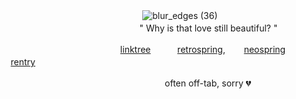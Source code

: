  ㅤ ㅤ ㅤ ㅤㅤ ㅤㅤ ㅤ ㅤ ㅤ ㅤ ㅤ ㅤ ㅤㅤㅤㅤ![blur_edges (36)](https://github.com/user-attachments/assets/5b139632-45d7-4170-9588-9823fc5d4448) ㅤ
ㅤㅤㅤㅤㅤㅤㅤㅤㅤㅤㅤㅤㅤㅤㅤㅤㅤㅤㅤㅤㅤㅤㅤㅤㅤㅤㅤ"  Why is that love still beautiful?  "

ㅤㅤㅤㅤㅤㅤㅤㅤㅤㅤㅤㅤㅤㅤ ㅤ ㅤㅤ[linktree](https://linktr.ee/senaizumi) ㅤㅤㅤ[retrospring](https://retrospring.net/@AMERiCAN0), ㅤㅤ[neospring](https://neospring.org/@kanatayatonokami)ㅤㅤㅤㅤ[rentry](https://rentry.co/olivia) ㅤㅤㅤ

ㅤㅤㅤㅤㅤ ㅤㅤㅤㅤㅤㅤㅤㅤㅤ ㅤ ㅤ ㅤ ㅤㅤㅤ ㅤ often off-tab,  sorry  💔
